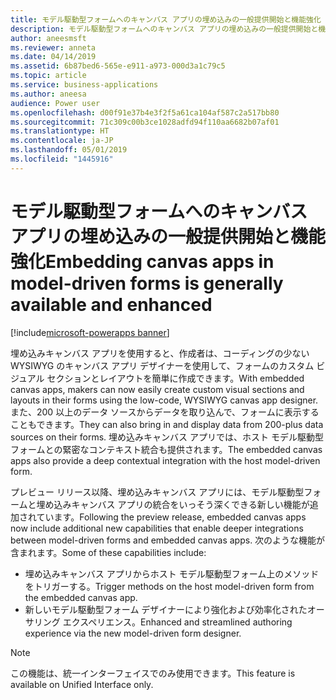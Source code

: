 ```yaml
---
title: モデル駆動型フォームへのキャンバス アプリの埋め込みの一般提供開始と機能強化
description: モデル駆動型フォームへのキャンバス アプリの埋め込みの一般提供開始と機能強化
author: aneesmsft
ms.reviewer: anneta
ms.date: 04/14/2019
ms.assetid: 6b87bed6-565e-e911-a973-000d3a1c79c5
ms.topic: article
ms.service: business-applications
ms.author: aneesa
audience: Power user
ms.openlocfilehash: d00f91e37b4e3f2f5a61ca104af587c2a517bb80
ms.sourcegitcommit: 71c309c00b3ce1028adfd94f110aa6682b07af01
ms.translationtype: HT
ms.contentlocale: ja-JP
ms.lasthandoff: 05/01/2019
ms.locfileid: "1445916"
---
```

# <a name="embedding-canvas-apps-in-model-driven-forms-is-generally-available-and-enhanced"></a><span data-ttu-id="fbf1a-103">モデル駆動型フォームへのキャンバス アプリの埋め込みの一般提供開始と機能強化</span><span class="sxs-lookup"><span data-stu-id="fbf1a-103">Embedding canvas apps in model-driven forms is generally available and enhanced</span></span>

[!include[microsoft-powerapps banner](../includes/microsoft-powerapps.md)]

<span data-ttu-id="fbf1a-104">埋め込みキャンバス アプリを使用すると、作成者は、コーディングの少ない WYSIWYG のキャンバス アプリ デザイナーを使用して、フォームのカスタム ビジュアル セクションとレイアウトを簡単に作成できます。</span><span class="sxs-lookup"><span data-stu-id="fbf1a-104">With embedded canvas apps, makers can now easily create custom visual sections and layouts in their forms using the low-code, WYSIWYG canvas app designer.</span></span> <span data-ttu-id="fbf1a-105">また、200 以上のデータ ソースからデータを取り込んで、フォームに表示することもできます。</span><span class="sxs-lookup"><span data-stu-id="fbf1a-105">They can also bring in and display data from 200-plus data sources on their forms.</span></span> <span data-ttu-id="fbf1a-106">埋め込みキャンバス アプリでは、ホスト モデル駆動型フォームとの緊密なコンテキスト統合も提供されます。</span><span class="sxs-lookup"><span data-stu-id="fbf1a-106">The embedded canvas apps also provide a deep contextual integration with the host model-driven form.</span></span> 

<span data-ttu-id="fbf1a-107">プレビュー リリース以降、埋め込みキャンバス アプリには、モデル駆動型フォームと埋め込みキャンバス アプリの統合をいっそう深くできる新しい機能が追加されています。</span><span class="sxs-lookup"><span data-stu-id="fbf1a-107">Following the preview release, embedded canvas apps now include additional new capabilities that enable deeper integrations between model-driven forms and embedded canvas apps.</span></span> <span data-ttu-id="fbf1a-108">次のような機能が含まれます。</span><span class="sxs-lookup"><span data-stu-id="fbf1a-108">Some of these capabilities include:</span></span>

- <span data-ttu-id="fbf1a-109">埋め込みキャンバス アプリからホスト モデル駆動型フォーム上のメソッドをトリガーする。</span><span class="sxs-lookup"><span data-stu-id="fbf1a-109">Trigger methods on the host model-driven form from the embedded canvas app.</span></span>
- <span data-ttu-id="fbf1a-110">新しいモデル駆動型フォーム デザイナーにより強化および効率化されたオーサリング エクスペリエンス。</span><span class="sxs-lookup"><span data-stu-id="fbf1a-110">Enhanced and streamlined authoring experience via the new model-driven form designer.</span></span>

> [!NOTE]
> <span data-ttu-id="fbf1a-111">この機能は、統一インターフェイスでのみ使用できます。</span><span class="sxs-lookup"><span data-stu-id="fbf1a-111">This feature is available on Unified Interface only.</span></span>

